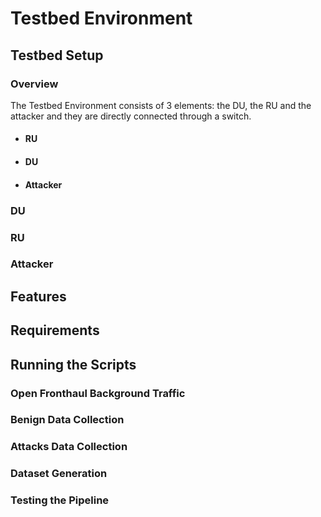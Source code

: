 # Testbed Environment
## Testbed Setup
### Overview
The Testbed Environment consists of 3 elements: the DU, the RU and the attacker and they are directly connected through a switch. 
- #### RU
- #### DU
- #### Attacker
### DU
### RU
### Attacker
## Features
## Requirements
## Running the Scripts
### Open Fronthaul Background Traffic
### Benign Data Collection
### Attacks Data Collection
### Dataset Generation
### Testing the Pipeline
